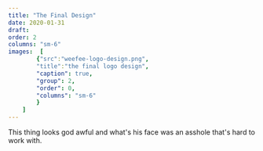 ```yaml
---
title: "The Final Design"
date: 2020-01-31
draft:
order: 2
columns: "sm-6"
images:  [
        {"src":"weefee-logo-design.png",
        "title":"the final logo design",
        "caption": true,
        "group": 2, 
        "order": 0,
        "columns": "sm-6"
        }
    ] 
---
```

This thing looks god awful and what's his face was an asshole that's hard to work with.